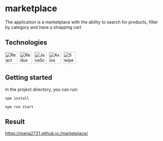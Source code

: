 # marketplace

<p>The application is a marketplace with the ability to search for products, filter by category and have a shopping cart</p>

## Technologies

<div>
<img src="https://cdn.jsdelivr.net/gh/devicons/devicon@latest/icons/react/react-original-wordmark.svg" title="React" alt="React" width="40" height="40"/>&nbsp;
<img src="https://cdn.jsdelivr.net/gh/devicons/devicon@latest/icons/redux/redux-original.svg" title="Redux" alt="Redux " width="40" height="40"/>&nbsp;
<img src="https://cdn.jsdelivr.net/gh/devicons/devicon@latest/icons/javascript/javascript-original.svg" title="JavaScript" alt="JavaScript" width="40" height="40"/>&nbsp;
<img src="https://cdn.jsdelivr.net/gh/devicons/devicon@latest/icons/axios/axios-plain-wordmark.svg" title="Axios" alt="Axios" width="40" height="40"/>&nbsp;
<img src="https://cdn.jsdelivr.net/gh/devicons/devicon@latest/icons/swiper/swiper-original.svg" title="Swiper" alt="Swiper" width="40" height="40"/>
</div>

## Getting started

<p>In the project directory, you can run:

`npm install`

`npm run start`

</p>

## Result

https://maria2721.github.io./marketplace/

